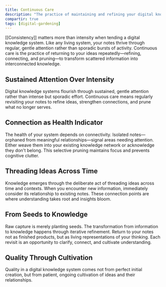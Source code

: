 ```yaml
---
title: Continuous Care
description: "The practice of maintaining and refining your digital knowledge system through ongoing attention and connection-making."
compartir: true
tags: [digital-gardening]
---
```


[[Consistency]] matters more than intensity when tending a digital knowledge system. Like any living system, your notes thrive through regular, gentle attention rather than sporadic bursts of activity. Continuous care is the practice of returning to your ideas repeatedly—refining, connecting, and pruning—to transform scattered information into interconnected knowledge.

## Sustained Attention Over Intensity

Digital knowledge systems flourish through sustained, gentle attention rather than intense but sporadic effort. Continuous care means regularly revisiting your notes to refine ideas, strengthen connections, and prune what no longer serves.

## Connection as Health Indicator

The health of your system depends on connectivity. Isolated notes—orphaned from meaningful relationships—signal areas needing attention. Either weave them into your existing knowledge network or acknowledge they don't belong. This selective pruning maintains focus and prevents cognitive clutter.

## Threading Ideas Across Time

Knowledge emerges through the deliberate act of threading ideas across time and contexts. When you encounter new information, immediately consider its relationship to existing notes. These connection points are where understanding takes root and insights bloom.

## From Seeds to Knowledge

Raw capture is merely planting seeds. The transformation from information to knowledge happens through iterative refinement. Return to your notes not as finished products, but as living representations of your thinking. Each revisit is an opportunity to clarify, connect, and cultivate understanding.

## Quality Through Cultivation

Quality in a digital knowledge system comes not from perfect initial creation, but from patient, ongoing cultivation of ideas and their relationships.
